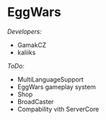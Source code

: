 # EggWars

_Developers:_
- GamakCZ
- kaliiks

_ToDo:_
- MultiLanguageSupport
- EggWars gameplay system
- Shop
- BroadCaster
- Compability vith ServerCore
